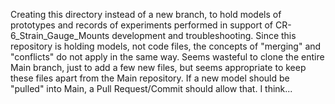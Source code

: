 Creating this directory instead of a new branch, to hold models of prototypes and records of experiments performed in support of CR-6_Strain_Gauge_Mounts development and troubleshooting.
Since this repository is holding models, not code files, the concepts of "merging" and "conflicts" do not apply in the same way. 
Seems wasteful to clone the entire Main branch, just to add a few new files, but seems appropriate to keep these files apart from the Main repository.
If a new model should be "pulled" into Main, a Pull Request/Commit should allow that.  I think...
